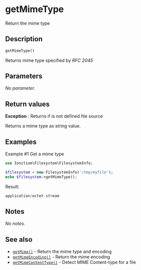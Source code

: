 # getMimeType

Return the mime type

## Description

```php
getMimeType()
```

Returns mime type specified by _RFC 2045_

## Parameters

_No parameter._

## Return values

__Exception__
: Returns if is not defined file source

Returns a mime type as string value.

## Examples

Example #1 Get a mime type
```php
use Ionitium\Filesystem\FilesystemInfo;

$filesystem = new FilesystemInfo('/tmp/myfile');
echo $filesystem->getMimeType();
```

Result:

```php
application/octet-stream
```

## Notes

_No notes._

## See also

* [`getMime()`](getmime.md) - Return the mime type and encoding
* [`getMimeEncoding()`](getmimeencoding.md) - Return the mime encoding
* [`getMimeContentType()`](getmimecontenttype.md) - Detect MIME Content-type for a file